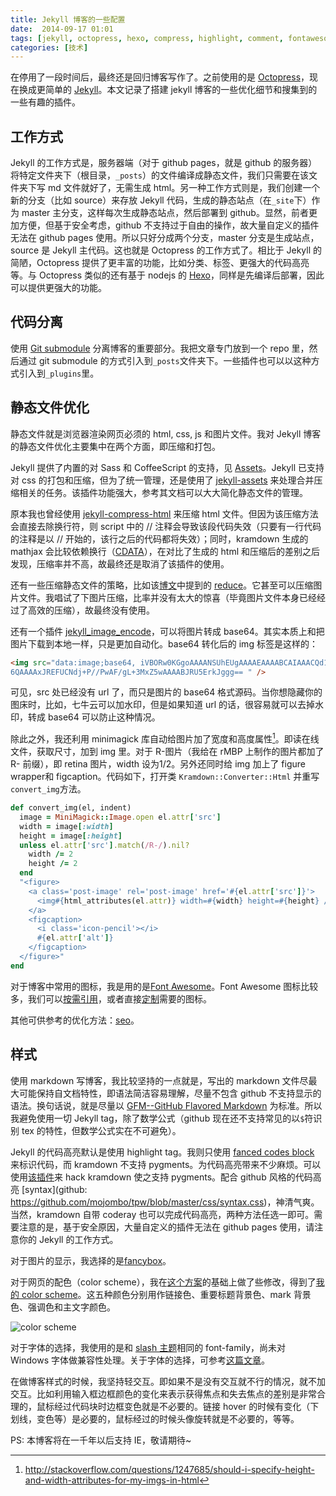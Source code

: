 ```yaml
---
title: Jekyll 博客的一些配置
date:  2014-09-17 01:01
tags: [jekyll, octopress, hexo, compress, highlight, comment, fontawesome, colorscheme, font]
categories: [技术]
---
```


在停用了一段时间后，最终还是回归博客写作了。之前使用的是 [Octopress](http://octopress.org/)，现在换成更简单的 [Jekyll](http://jekyllrb.com/)。本文记录了搭建 jekyll 博客的一些优化细节和搜集到的一些有趣的插件。

## 工作方式

Jekyll 的工作方式是，服务器端（对于 github pages，就是  github 的服务器）将特定文件夹下（根目录，`_posts`）的文件编译成静态文件，我们只需要在该文件夹下写 md 文件就好了，无需生成 html。另一种工作方式则是，我们创建一个新的分支（比如 source）来存放 Jekyll 代码，生成的静态站点（在`_site`下）作为 master 主分支，这样每次生成静态站点，然后部署到 github。显然，前者更加方便，但基于安全考虑，github 不支持过于自由的操作，故大量自定义的插件无法在 github pages 使用。所以只好分成两个分支，master 分支是生成站点，source 是 Jekyll 主代码。这也就是 Octopress 的工作方式了。相比于 Jekyll 的简陋，Octopress 提供了更丰富的功能，比如分类、标签、更强大的代码高亮等。与 Octopress 类似的还有基于 nodejs 的 [Hexo](http://hexo.io/)，同样是先编译后部署，因此可以提供更强大的功能。

## 代码分离

使用 [Git submodule](http://git-scm.com/book/zh/Git-%E5%B7%A5%E5%85%B7-%E5%AD%90%E6%A8%A1%E5%9D%97) 分离博客的重要部分。我把文章专门放到一个 repo 里，然后通过 git submodule 的方式引入到`_posts`文件夹下。一些插件也可以以这种方式引入到`_plugins`里。

## 静态文件优化

静态文件就是浏览器渲染网页必须的 html, css, js 和图片文件。我对 Jekyll 博客的静态文件优化主要集中在两个方面，即压缩和打包。

Jekyll 提供了内置的对 Sass 和 CoffeeScript 的支持，见 [Assets](http://jekyllrb.com/docs/assets/)。Jekyll 已支持对 css 的打包和压缩，但为了统一管理，还是使用了 [jekyll-assets](http://ixti.net/jekyll-assets/) 来处理合并压缩相关的任务。该插件功能强大，参考其文档可以大大简化静态文件的管理。

原本我也曾经使用 [jekyll-compress-html](https://github.com/penibelst/jekyll-compress-html) 来压缩 html 文件。但因为该压缩方法会直接去除换行符，则 script 中的 // 注释会导致该段代码失效（只要有一行代码的注释是以 // 开始的，该行之后的代码都将失效）；同时，kramdown 生成的 mathjax 会比较依赖换行（[CDATA](https://github.com/gettalong/kramdown/issues/100)），在对比了生成的 html 和压缩后的差别之后发现，压缩率并不高，故最终还是取消了该插件的使用。

还有一些压缩静态文件的策略，比如该[博文](http://davidensinger.com/2013/08/how-i-use-reduce-to-minify-and-optimize-assets-for-production/)中提到的 [reduce](https://github.com/grosser/reduce)。它甚至可以压缩图片文件。我唱试了下图片压缩，比率并没有太大的惊喜（毕竟图片文件本身已经经过了高效的压缩），故最终没有使用。

还有一个插件 [jekyll_image_encode](https://github.com/GSI/jekyll_image_encode)，可以将图片转成 base64。其实本质上和把图片下载到本地一样，只是更加自动化。base64 转化后的 img 标签是这样的：
```html
<img src="data:image;base64, iVBORw0KGgoAAAANSUhEUgAAAAEAAAABCAIAAACQd1PeAAAAAXNSR0IArs4c
6QAAAAxJREFUCNdj+P//PwAF/gL+3MxZ5wAAAABJRU5ErkJggg== " />
```
可见，src 处已经没有 url 了，而只是图片的 base64 格式源码。当你想隐藏你的图床时，比如，七牛云可以加水印，但是如果知道 url
的话，很容易就可以去掉水印，转成 base64 可以防止这种情况。

除此之外，我还利用 minimagick 库自动给图片加了宽度和高度属性[^1]。即读在线文件，获取尺寸，加到 img 里。对于 R-图片（我给在 rMBP 上制作的图片都加了 R- 前缀），即 retina
图片，width 设为1/2。另外还同时给 img 加上了 figure  wrapper和 figcaption。代码如下，打开类 `Kramdown::Converter::Html` 并重写`convert_img`方法。
```ruby
def convert_img(el, indent)
  image = MiniMagick::Image.open el.attr['src']
  width = image[:width]
  height = image[:height]
  unless el.attr['src'].match(/R-/).nil?
    width /= 2
    height /= 2
  end
  "<figure>
    <a class='post-image' rel='post-image' href='#{el.attr['src']}'>
      <img#{html_attributes(el.attr)} width=#{width} height=#{height} />
    </a>
    <figcaption>
      <i class='icon-pencil'></i>
      #{el.attr['alt']}
    </figcaption>
  </figure>"
end
```

对于博客中常用的图标，我是用的是[Font Awesome](http://fortawesome.github.io/Font-Awesome/)。Font Awesome 图标比较多，我们可以[按需引用](http://www.w3cplus.com/preprocessor/create-font-awesome-font-icons-with-sass.html)，或者直接[定制](http://fontello.com/)需要的图标。

其他可供参考的优化方法：[seo](http://pizn.github.io/2012/01/16/the-seo-for-jekyll-blog.html)。

## 样式

使用 markdown 写博客，我比较坚持的一点就是，写出的 markdown 文件尽最大可能保持自文档特性，即语法简洁容易理解，尽量不包含 github  不支持显示的语法。换句话说，就是尽量以 [GFM--GitHub Flavored Markdown](https://help.github.com/articles/github-flavored-markdown) 为标准。所以我避免使用一切 Jekyll tag，除了数学公式（github 现在还不支持常见的以`$`符识别 tex 的特性，但数学公式实在不可避免）。

Jekyll 的代码高亮默认是使用 highlight tag。我则只使用 [fanced codes block](https://help.github.com/articles/github-flavored-markdown#fenced-code-blocks) 来标识代码，而 kramdown 不支持 pygments。为代码高亮带来不少麻烦。可以使用[该插件](https://github.com/mvdbos/kramdown-with-pygments)来 hack kramdown 使之支持 pygments。配合 github 风格的代码高亮 [syntax](github: https://github.com/mojombo/tpw/blob/master/css/syntax.css)，神清气爽。当然，kramdown 自带 coderay 也可以完成代码高亮，两种方法任选一即可。需要注意的是，基于安全原因，大量自定义的插件无法在 github pages 使用，请注意你的 Jekyll 的工作方式。

对于图片的显示，我选择的是[fancybox](fancyapps.com/fancybox/)。

对于网页的配色（color scheme），我在[这个方案](https://kuler.adobe.com/main-cxcedar-color-theme-4237607/)的基础上做了些修改，得到了[我的 color scheme](https://kuler.adobe.com/Copy-of-the-main-cxcedar-color-theme-4361434/)。这五种颜色分别用作链接色、重要标题背景色、mark 背景色、强调色和主文字颜色。

![color scheme](http://wulfric.qiniudn.com/colorscheme.png "color scheme")

对于字体的选择，我使用的是和 [slash 主题](https://github.com/tommy351/Octopress-Theme-Slash/)相同的 font-family，尚未对 Windows 字体做兼容性处理。关于字体的选择，可参考[这篇文章](https://ruby-china.org/topics/14005)。

在做博客样式的时候，我坚持轻交互。即如果不是没有交互就不行的情况，就不加交互。比如利用输入框边框颜色的变化来表示获得焦点和失去焦点的差别是非常合理的，鼠标经过代码块时边框变色就是不必要的。链接 hover 的时候有变化（下划线，变色等）是必要的，鼠标经过的时候头像旋转就是不必要的，等等。

PS: 本博客将在一千年以后支持 IE，敬请期待~

[^1]: http://stackoverflow.com/questions/1247685/should-i-specify-height-and-width-attributes-for-my-imgs-in-html